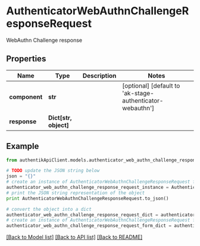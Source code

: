 # AuthenticatorWebAuthnChallengeResponseRequest

WebAuthn Challenge response

## Properties
Name | Type | Description | Notes
------------ | ------------- | ------------- | -------------
**component** | **str** |  | [optional] [default to 'ak-stage-authenticator-webauthn']
**response** | **Dict[str, object]** |  | 

## Example

```python
from authentikApiClient.models.authenticator_web_authn_challenge_response_request import AuthenticatorWebAuthnChallengeResponseRequest

# TODO update the JSON string below
json = "{}"
# create an instance of AuthenticatorWebAuthnChallengeResponseRequest from a JSON string
authenticator_web_authn_challenge_response_request_instance = AuthenticatorWebAuthnChallengeResponseRequest.from_json(json)
# print the JSON string representation of the object
print AuthenticatorWebAuthnChallengeResponseRequest.to_json()

# convert the object into a dict
authenticator_web_authn_challenge_response_request_dict = authenticator_web_authn_challenge_response_request_instance.to_dict()
# create an instance of AuthenticatorWebAuthnChallengeResponseRequest from a dict
authenticator_web_authn_challenge_response_request_form_dict = authenticator_web_authn_challenge_response_request.from_dict(authenticator_web_authn_challenge_response_request_dict)
```
[[Back to Model list]](../README.md#documentation-for-models) [[Back to API list]](../README.md#documentation-for-api-endpoints) [[Back to README]](../README.md)



